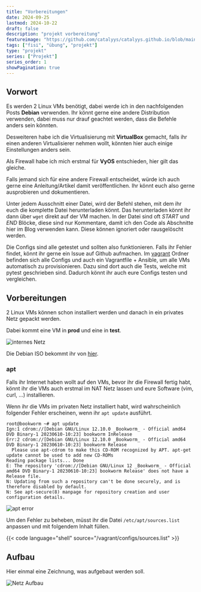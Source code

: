 ```yaml
---
title: "Vorbereitungen"
date: 2024-09-25
lastmod: 2024-10-22
draft: false
description: "projekt vorbereitung"
featureimage: "https://github.com/catalyys/catalyys.github.io/blob/main/assets/azubi_umgebung_setup.svg?raw=true"
tags: ["fisi", "übung", "projekt"]
type: "projekt"
series: ["Projekt"]
series_order: 1
showPagination: true
---
```



## Vorwort

Es werden 2 Linux VMs benötigt, dabei werde ich in den nachfolgenden Posts **Debian** verwenden. Ihr könnt gerne eine andere Distribution verwenden, dabei muss nur drauf geachtet werden, dass die Befehle anders sein könnten.

Desweiteren habe ich die Virtualisierung mit **VirtualBox** gemacht, falls ihr einen anderen Virtualisierer nehmen wollt, könnten hier auch einige Einstellungen anders sein.

Als Firewall habe ich mich erstmal für **VyOS** entschieden, hier gilt das gleiche.

Falls jemand sich für eine andere Firewall entscheidet, würde ich auch gerne eine Anleitung/Artikel damit veröffentlichen. Ihr könnt euch also gerne ausprobieren und dokumentieren.

Unter jedem Ausschnitt einer Datei, wird der Befehl stehen, mit dem ihr euch die komplette Datei herunterladen könnt.
Das herunterladen könnt ihr dann über `wget` direkt auf der VM machen.
In der Datei sind oft *START* und *END* Blöcke, diese sind nur Kommentare, damit ich den Code als Abschnitte hier im Blog verwenden kann. Diese können ignoriert oder rausgelöscht werden.

Die Configs sind alle getestet und sollten also funktionieren. Falls ihr Fehler findet, könnt ihr gerne ein Issue auf Github aufmachen.
Im [vagrant](https://github.com/catalyys/catalyys.github.io/tree/main/vagrant) Ordner befinden sich alle Configs und auch ein Vagrantfile + Ansible, um alle VMs automatisch zu provisionieren.
Dazu sind dort auch die Tests, welche mit pytest geschrieben sind. Dadurch könnt ihr auch eure Configs testen und vergleichen.

## Vorbereitungen

2 Linux VMs können schon installiert werden und danach in ein privates Netz gepackt werden.

Dabei kommt eine VM in **prod** und eine in **test**.

![internes Netz](azubi_projekt_server.png "Einstellung in VirtualBox")

Die Debian ISO bekommt ihr von [hier](https://cdimage.debian.org/debian-cd/current/amd64/iso-cd/).

### apt

Falls ihr Internet haben wollt auf den VMs, bevor ihr die Firewall fertig habt, könnt ihr die VMs auch erstmal im NAT Netz lassen und eure Software (vim, curl, ...) installieren.

Wenn ihr die VMs im privaten Netz installiert habt, wird wahrscheinlich folgender Fehler erscheinen, wenn ihr `apt update` ausführt.

```shell
root@bookworm ~# apt update
Ign:1 cdrom://[Debian GNU/Linux 12.10.0 _Bookworm_ - Official amd64 DVD Binary-1 20230610-10:23] bookworm InRelease
Err:2 cdrom://[Debian GNU/Linux 12.10.0 _Bookworm_ - Official amd64 DVD Binary-1 20230610-10:23] bookworm Release
  Please use apt-cdrom to make this CD-ROM recognized by APT. apt-get update cannot be used to add new CD-ROMs
Reading package lists... Done
E: The repository 'cdrom://[Debian GNU/Linux 12 _Bookworm_ - Official amd64 DVD Binary-1 20230610-10:23] bookworm Release' does not have a Release file.
N: Updating from such a repository can't be done securely, and is therefore disabled by default.
N: See apt-secure(8) manpage for repository creation and user configuration details.
```

![apt error](project/apt_error.png "apt Fehler wegen flaschen Repos")

Um den Fehler zu beheben, müsst ihr die Datei `/etc/apt/sources.list` anpassen und mit folgendem Inhalt füllen.

{{< code language="shell" source="/vagrant/configs/sources.list" >}}

## Aufbau

Hier einmal eine Zeichnung, was aufgebaut werden soll.

![Netz Aufbau](azubi_umgebung_setup.svg "Netz Aufbau")


